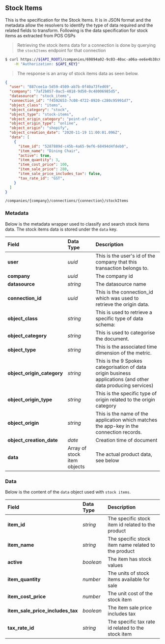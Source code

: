 ## Stock Items

This is the specification for the Stock Items. It is in JSON format and the metadata allow the resolvers to identify the type of data required and the related fields to transform. Following is the data specification for stock items as extracted from POS OSPs

> Retrieving the stock items data for a connection is done by querying the `stockItems` endpoint for that connection

```sh
$ curl https://${API_ROOT}/companies/69894a02-9c03-40ac-a06a-ee6e4b38c6fb/connections/52684382-abff-45fa-a3f2-ced175adfe61/stockItems \
    -H "Authorization: ${API_KEY}"
```

> The response is an array of stock items data as seen below.

```json
{
  "user": "887cee1a-5d59-4509-ab7b-0f40a73fed69",
  "company": "7af2b057-0ac5-4818-9d50-0c48006985d5",
  "datasource": "stock_items",
  "connection_id": "f4592653-7c08-4722-8920-c280c95991d7",
  "object_class": "items",
  "object_category": "stock",
  "object_type": "stock-items",
  "object_origin_category": "point-of-sale",
  "object_origin_type": "online",
  "object_origin": "shopify",
  "object_creation_date": "2020-11-19 11:00:01.096Z",
  "data": [
    {
      "item_id": "5287889d-c45b-4a65-9ef6-68494d4fdeb0",
      "item_name": "Dining Chair",
      "active": true,
      "item_quantity": 3,
      "item_cost_price": 100,
      "item_sale_price": 280,
      "item_sale_price_includes_tax": false,
      "tax_rate_id": "GST",
    }
  ]
}
```
<span class="api api-get"></span> <code>/companies/{company}/connections/{connection}/stockItems</code>

### Metadata

Below is the metadata wrapper used to classify and search stock items data. The stock items data is stored under the `data` key.

| Field                      | Data Type                   | Description                                                                                                  |
| :------------------------- | :-------------------------- | :----------------------------------------------------------------------------------------------------------- |
| **user**                   | *uuid*                      | This is the user's id of the company that this transaction belongs to.                                       |
| **company**                | *uuid*                      | The company id                                                                                               |
| **datasource**             | *string*                    | The datasource name                                                                                          |
| **connection_id**          | *uuid*                      | This is the connection_id which was used to retrieve the origin data.                                        |
| **object_class**           | *string*                    | This is used to retrieve a specific type of data schema:                                                     |
| **object_category**        | *string*                    | This is used to categorise the document.                                                                     |
| **object_type**            | *string*                    | This is the associated time dimension of the metric.                                                         |
| **object_origin_category** | *string*                    | This is the 9 Spokes categorisation of data origin business applications (and other data producing services) |
| **object_origin_type**     | *string*                    | This is the specific type of origin related to the origin category                                           |
| **object_origin**          | *string*                    | This is the name of the application which matches the app-key in the connection records.                     |
| **object_creation_date**   | *date*                      | Creation time of document                                                                                    |
| **data**                   | Array of stock item objects | The actual product data, see below                                                                           |

### Data

Below is the content of the `data` object used with `stock items`.

| Field                            | Data Type | Description                                         |
| :------------------------------- | :-------- | :-------------------------------------------------- |
| **item_id**                      | *string*  | The specific stock item id related to the product   |
| **item_name**                    | *string*  | The specific stock item name related to the product |
| **active**                       | *boolean* | The item has stock values                           |
| **item_quantity**                | *number*  | The units of stock items available for sale         |
| **item_cost_price**              | *number*  | The unit cost of the stock item                     |
| **item_sale_price_includes_tax** | *boolean* | The item sale price includes tax                    |
| **tax_rate_id**                  | *string*  | The specific tax rate id related to the stock item  |